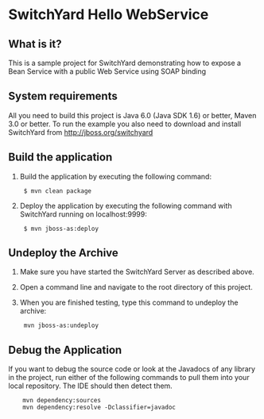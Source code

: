 SwitchYard Hello WebService
========================

What is it?
-----------

This is a sample project for SwitchYard demonstrating how to expose a Bean Service with a public Web Service using SOAP binding

System requirements
-------------------

All you need to build this project is Java 6.0 (Java SDK 1.6) or better, Maven 3.0 or better. To run the example you also need to download and install SwitchYard from http://jboss.org/switchyard


Build the application
-------------------------

1. Build the application by executing the following command:

        $ mvn clean package
		
2. Deploy the application by executing the following command with SwitchYard running on localhost:9999:
	
        $ mvn jboss-as:deploy
	

Undeploy the Archive
--------------------

1. Make sure you have started the SwitchYard Server as described above.
2. Open a command line and navigate to the root directory of this project.
3. When you are finished testing, type this command to undeploy the archive:

        mvn jboss-as:undeploy

Debug the Application
------------------------------------

If you want to debug the source code or look at the Javadocs of any library in the project, run either of the following commands to pull them into your local repository. The IDE should then detect them.

        mvn dependency:sources
        mvn dependency:resolve -Dclassifier=javadoc